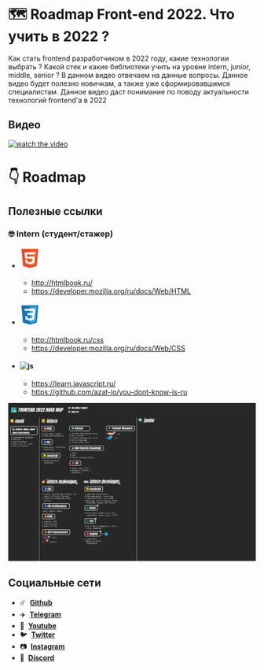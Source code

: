 # 🗺️ Roadmap Front-end 2022. Что учить в 2022 ?

Как стать frontend разработчиком в 2022 году, какие технологии выбрать ? Какой стек и какие библиотеки учить на уровне intern, junior, middle, senior ? В данном видео отвечаем на данные вопросы. Данное видео будет полезно новичкам, а также уже сформировавшимся специалистам. Данное видео даст понимание по поводу актуальности технологий frontend'а в 2022

## Видео

[![watch the video](https://img.youtube.com/vi/bNM9TFsSJHA/maxresdefault.jpg)](https://youtu.be/bNM9TFsSJHA)

# 👇 Roadmap

## Полезные ссылки

### 🤓 Intern (студент/стажер)

- #### <img src="https://github.com/devicons/devicon/blob/master/icons/html5/html5-original.svg" alt="js" width="40"/>
  - http://htmlbook.ru/
  - https://developer.mozilla.org/ru/docs/Web/HTML
- #### <img src="https://github.com/devicons/devicon/blob/master/icons/css3/css3-original.svg" alt="js" width="40"/>
  - http://htmlbook.ru/css
  - https://developer.mozilla.org/ru/docs/Web/CSS
- #### <img src="https://upload.wikimedia.org/wikipedia/commons/thumb/9/99/Unofficial_JavaScript_logo_2.svg/1024px-Unofficial_JavaScript_logo_2.svg.png" alt="js" width="40"/>
  - https://learn.javascript.ru/
  - https://github.com/azat-io/you-dont-know-js-ru

![🗺️ Roadmap Front-end 2022](./roadmap2022.jpg)

## Социальные сети

- :comet: &nbsp;**[Github](https://github.com/debabin)**
- :airplane: &nbsp;**[Telegram](https://t.me/techdnevnik)**
- :popcorn: &nbsp;**[Youtube](https://www.youtube.com/channel/UCYimO7BCUwdGiaCXlwG-rLw)**
- :bird: &nbsp;**[Twitter](https://twitter.com/db_dzo)**
- :camera: &nbsp;**[Instagram](https://www.instagram.com/db_babin/)**
- :robot: &nbsp;**[Discord](https://discordapp.com/users/181376683046076416/)**

